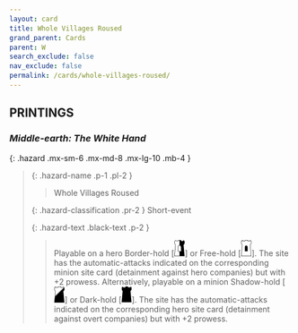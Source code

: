 ```yaml
---
layout: card
title: Whole Villages Roused
grand_parent: Cards
parent: W
search_exclude: false
nav_exclude: false
permalink: /cards/whole-villages-roused/
---
```


## PRINTINGS


### _Middle-earth: The White Hand_

{: .hazard .mx-sm-6 .mx-md-8 .mx-lg-10 .mb-4 }
> {: .hazard-name .p-1 .pl-2 }
> > <div class="hazard-mp"></div>
> > <div class="card-name">Whole Villages Roused</div>
>
> {: .hazard-classification .pr-2 }
> Short-event
>
> {: .hazard-text .black-text .p-2 }
> > Playable on a hero Border-hold \[![](/assets/images/border-hold.svg)] or Free-hold \[![](/assets/images/free-hold.svg)]. The site has the automatic-attacks indicated on the corresponding minion site card (detainment against hero companies) but with +2 prowess. Alternatively, playable on a minion Shadow-hold \[![](/assets/images/shadow-hold.svg)] or Dark-hold \[![](/assets/images/dark-hold.svg)]. The site has the automatic-attacks indicated on the corresponding hero site card (detainment against overt companies) but with +2 prowess.  
>
